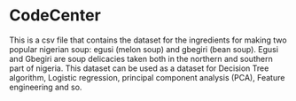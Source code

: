 # CodeCenter
This is a csv file that contains the dataset for the ingredients for making two popular nigerian soup: egusi (melon soup) and gbegiri (bean soup).
Egusi and Gbegiri are soup delicacies taken both in the northern and southern part of nigeria.
This dataset can be used as a dataset for Decision Tree algorithm, Logistic regression, principal component analysis (PCA), Feature engineering and so.
